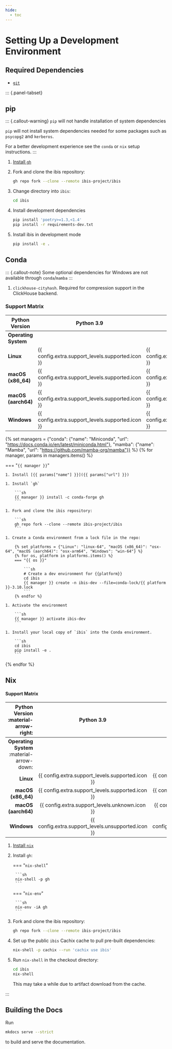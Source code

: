 ```yaml
---
hide:
  - toc
---
```


# Setting Up a Development Environment

## Required Dependencies

- [`git`](https://git-scm.com/)

::: {.panel-tabset}

## pip

::: {.callout-warning}
`pip` will not handle installation of system dependencies

`pip` will not install system dependencies needed for some packages such as `psycopg2` and `kerberos`.

For a better development experience see the `conda` or `nix` setup instructions.
:::

1. [Install `gh`](https://cli.github.com/manual/installation)

1. Fork and clone the ibis repository:

    ```sh
    gh repo fork --clone --remote ibis-project/ibis
    ```

1. Change directory into `ibis`:

    ```sh
    cd ibis
    ```

1. Install development dependencies

    ```sh
    pip install 'poetry>=1.3,<1.4'
    pip install -r requirements-dev.txt
    ```

1. Install ibis in development mode

    ```sh
    pip install -e .
    ```

## Conda

::: {.callout-note}
Some optional dependencies for Windows are not available through `conda`/`mamba`
:::

1. `clickhouse-cityhash`. Required for compression support in the ClickHouse backend.

### Support Matrix

| Python Version | Python 3.9 | Python 3.10 | Python 3.11 |
| - | - | - | - |
| **Operating System** | | | |
|  **Linux** | {{ config.extra.support_levels.supported.icon }} | {{ config.extra.support_levels.supported.icon }} | {{ config.extra.support_levels.supported.icon }} |
| **macOS (x86_64)** | {{ config.extra.support_levels.supported.icon }} | {{ config.extra.support_levels.supported.icon }} | {{ config.extra.support_levels.supported.icon }} |
| **macOS (aarch64)** | {{ config.extra.support_levels.supported.icon }} | {{ config.extra.support_levels.supported.icon }} | {{ config.extra.support_levels.supported.icon }} |
| **Windows** | {{ config.extra.support_levels.supported.icon }} | {{ config.extra.support_levels.supported.icon }} | {{ config.extra.support_levels.supported.icon }} |

{% set managers = {"conda": {"name": "Miniconda", "url": "https://docs.conda.io/en/latest/miniconda.html"}, "mamba": {"name": "Mamba", "url": "https://github.com/mamba-org/mamba"}} %}
{% for manager, params in managers.items() %}

=== "`{{ manager }}`"

    1. Install [{{ params["name"] }}]({{ params["url"] }})

    1. Install `gh`

        ```sh
        {{ manager }} install -c conda-forge gh
        ```

    1. Fork and clone the ibis repository:

        ```sh
        gh repo fork --clone --remote ibis-project/ibis
        ```

    1. Create a Conda environment from a lock file in the repo:

        {% set platforms = {"Linux": "linux-64", "macOS (x86_64)": "osx-64", "macOS (aarch64)": "osx-arm64", "Windows": "win-64"} %}
        {% for os, platform in platforms.items() %}
        === "{{ os }}"

            ```sh
            # Create a dev environment for {{platform}}
            cd ibis
            {{ manager }} create -n ibis-dev --file=conda-lock/{{ platform }}-3.10.lock
            ```
        {% endfor %}

    1. Activate the environment

        ```sh
        {{ manager }} activate ibis-dev
        ```

    1. Install your local copy of `ibis` into the Conda environment.

        ```sh
        cd ibis
        pip install -e .
        ```

{% endfor %}


## Nix

#### Support Matrix

|      Python Version :material-arrow-right: |                     Python 3.9                     |                    Python 3.10                     |                    Python 3.11                     |
| -----------------------------------------: | :------------------------------------------------: | :------------------------------------------------: | :------------------------------------------------: |
| **Operating System** :material-arrow-down: |                                                    |                                                    |                                                    |
|                                  **Linux** |  {{ config.extra.support_levels.supported.icon }}  |  {{ config.extra.support_levels.supported.icon }}  |  {{ config.extra.support_levels.supported.icon }}  |
|                         **macOS (x86_64)** |  {{ config.extra.support_levels.supported.icon }}  |  {{ config.extra.support_levels.supported.icon }}  |  {{ config.extra.support_levels.supported.icon }}  |
|                        **macOS (aarch64)** |   {{ config.extra.support_levels.unknown.icon }}   |   {{ config.extra.support_levels.unknown.icon }}   |   {{ config.extra.support_levels.unknown.icon }}   |
|                                **Windows** | {{ config.extra.support_levels.unsupported.icon }} | {{ config.extra.support_levels.unsupported.icon }} | {{ config.extra.support_levels.unsupported.icon }} |

1. [Install `nix`](https://nixos.org/download.html)
1. Install `gh`:

    === "`nix-shell`"

        ```sh
        nix-shell -p gh
        ```

    === "`nix-env`"

        ```sh
        nix-env -iA gh
        ```

1. Fork and clone the ibis repository:

    ```sh
    gh repo fork --clone --remote ibis-project/ibis
    ```

1. Set up the public `ibis` Cachix cache to pull pre-built dependencies:

    ```sh
    nix-shell -p cachix --run 'cachix use ibis'
    ```

1. Run `nix-shell` in the checkout directory:

    ```sh
    cd ibis
    nix-shell
    ```

    This may take a while due to artifact download from the cache.

:::

## Building the Docs

Run

```bash
mkdocs serve --strict
```

to build and serve the documentation.
